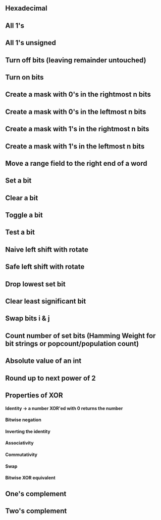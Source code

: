 ## Hexadecimal
## All 1's
## All 1's unsigned
## Turn off bits (leaving remainder untouched)
## Turn on bits
## Create a mask with 0's in the rightmost n bits
## Create a mask with 0's in the leftmost n bits
## Create a mask with 1's in the rightmost n bits
## Create a mask with 1's in the leftmost n bits
## Move a range field to the right end of a word
## Set a bit
## Clear a bit
## Toggle a bit
## Test a bit
## Naive left shift with rotate
## Safe left shift with rotate
## Drop lowest set bit
## Clear least significant bit
## Swap bits i & j
## Count number of set bits (Hamming Weight for bit strings or popcount/population count)
## Absolute value of an int
## Round up to next power of 2
## Properties of XOR
#### Identity -> a number XOR'ed with 0 returns the number
#### Bitwise negation
#### Inverting the identity
#### Associativity
#### Commutativity
#### Swap
#### Bitwise XOR equivalent
## One's complement
## Two's complement